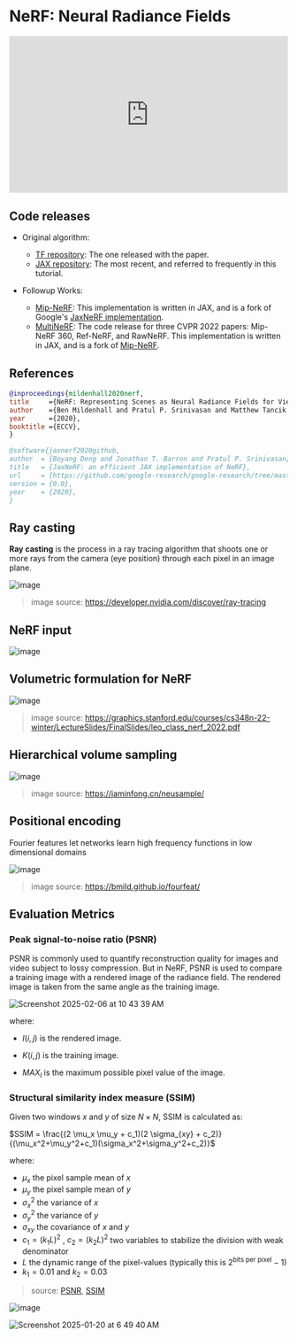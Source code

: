# NeRF: Neural Radiance Fields

<div style="position: relative; padding-bottom: 56.25%; height: 0; overflow: hidden;">
  <iframe style="position: absolute; top: 0; left: 0; width: 100%; height: 100%;" src="https://www.youtube.com/embed/kszswpg7sjs" frameborder="0" allowfullscreen></iframe>
</div>

## Code releases

* Original algorithm:
  * [TF repository](https://github.com/bmild/nerf): The one released with the paper.
  * [JAX repository](https://github.com/google-research/google-research/tree/master/jaxnerf): The most recent, and referred to frequently in this tutorial.

* Followup Works:
  * [Mip-NeRF](https://github.com/google/mipnerf): This implementation is written in JAX, and is a fork of Google's [JaxNeRF implementation](https://github.com/google-research/google-research/tree/master/jaxnerf).
  * [MultiNeRF](https://github.com/google-research/multinerf): The code release for three CVPR 2022 papers: Mip-NeRF 360, Ref-NeRF, and RawNeRF. This implementation is written in JAX, and is a fork of [Mip-NeRF](https://github.com/google/mipnerf).

## References
```bibtex
@inproceedings{mildenhall2020nerf,
title     ={NeRF: Representing Scenes as Neural Radiance Fields for View Synthesis},
author    ={Ben Mildenhall and Pratul P. Srinivasan and Matthew Tancik and Jonathan T. Barron and Ravi Ramamoorthi and Ren Ng},
year      ={2020},
booktitle ={ECCV},
}
```
```bibtex
@software{jaxnerf2020github,
author  = {Boyang Deng and Jonathan T. Barron and Pratul P. Srinivasan},
title   = {JaxNeRF: an efficient JAX implementation of NeRF},
url     = {https://github.com/google-research/google-research/tree/master/jaxnerf},
version = {0.0},
year    = {2020},
}
```

## Ray casting

**Ray casting** is the process in a ray tracing algorithm that shoots one or more rays from the camera (eye position) through each pixel in an image plane.

![image](https://github.com/user-attachments/assets/cbc49368-df69-43c6-bbc7-67c905228893)

>image source: https://developer.nvidia.com/discover/ray-tracing


## NeRF input

![image](https://github.com/user-attachments/assets/0edcb671-038a-4221-8bde-9b9f7542cf12)


## Volumetric formulation for NeRF

![image](https://github.com/user-attachments/assets/ec7a0c75-87f9-4e44-b8ba-d99f475df891)
>image source: https://graphics.stanford.edu/courses/cs348n-22-winter/LectureSlides/FinalSlides/leo_class_nerf_2022.pdf


## Hierarchical volume sampling

![image](https://github.com/user-attachments/assets/1ad4c90d-e56a-46c1-8722-7549cdb01ffa)
>image source: https://jaminfong.cn/neusample/


## Positional encoding

Fourier features let networks learn high frequency functions in low dimensional domains

![image](https://github.com/user-attachments/assets/893c8a81-670a-423d-af4d-148b176fc728)
>image source: https://bmild.github.io/fourfeat/


## Evaluation Metrics

### Peak signal-to-noise ratio (PSNR)
PSNR is commonly used to quantify reconstruction quality for images and video subject to lossy compression. But in NeRF, PSNR is used to compare a training image with a rendered image of the radiance field. The rendered image is taken from the same angle as the training image.

![Screenshot 2025-02-06 at 10 43 39 AM](https://github.com/user-attachments/assets/649f12a2-de2d-4d70-b865-3461d897965a)


where:

* $I(i,j)$ is the rendered image.

* $K(i,j)$ is the training image.

* ${MAX}_I$ is the maximum possible pixel value of the image.


### Structural similarity index measure (SSIM)

Given two windows $x$ and $y$ of size $N \times N$, SSIM is calculated as:

$SSIM = \frac{(2 \mu_x \mu_y + c_1)(2 \sigma_{xy} + c_2)}{(\mu_x^2+\mu_y^2+c_1)(\sigma_x^2+\sigma_y^2+c_2)}$

where:

* $\mu_x$ the pixel sample mean of $x$
* $\mu_y$ the pixel sample mean of $y$
* $\sigma_x^2$ the variance of $x$
* $\sigma_y^2$ the variance of $y$
* $\sigma_{xy}$ the covariance of $x$ and $y$
* $c_1=(k_1L)^2$ , $c_2=(k_2L)^2$ two variables to stabilize the division with weak denominator
* $L$ the dynamic range of the pixel-values (typically this is $2^\text{bits per pixel} - 1$)
* $k_1=0.01$ and $k_2=0.03$

>source: [PSNR](https://en.wikipedia.org/wiki/Peak_signal-to-noise_ratio), [SSIM](https://en.wikipedia.org/wiki/Structural_similarity_index_measure)

![image](https://github.com/user-attachments/assets/3c02861e-32dc-45e0-b2d4-49c3bcbc0038)

![Screenshot 2025-01-20 at 6 49 40 AM](https://github.com/user-attachments/assets/7540f66a-52c4-4667-a05c-96e6be11d9e8)

